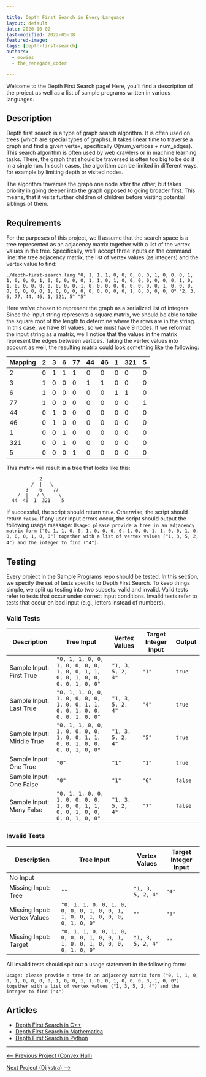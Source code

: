 ```yaml
---

title: Depth First Search in Every Language
layout: default
date: 2020-10-02
last-modified: 2022-05-18
featured-image: 
tags: [depth-first-search]
authors:
  - mowies
  - the_renegade_coder

---
```


Welcome to the Depth First Search page! Here, you'll find a description of the project as well as a list of sample programs written in various languages.

## Description

Depth first search is a type of graph search algorithm. It is often used on trees 
(which are special types of graphs).
It takes linear time to traverse a graph and find a given vertex, specifically O(num_vertices + num_edges).
This search algorithm is often used by web crawlers or in machine learning tasks.
There, the graph that should be traversed is often too big to be do it in a single run.
In such cases, the algorithm can be limited in different ways, for example by limiting depth or visited nodes.

The algorithm traverses the graph one node after the other, but takes priority in going deeper into 
the graph opposed to going broader first. This means, that it visits further children of children before visiting
potential siblings of them.


## Requirements

For the purposes of this project, we'll assume that the search space is a tree represented 
as an adjacency matrix together with a list of the vertex values in the tree.
Specifically, we'll accept three inputs on the command line: the tree adjacency matrix, the list of vertex
values (as integers) and the vertex value to find:

```console
./depth-first-search.lang "0, 1, 1, 1, 0, 0, 0, 0, 0, 1, 0, 0, 0, 1, 1, 0, 0, 0, 1, 0, 0, 0, 0, 0, 1, 1, 0, 1, 0, 0, 0, 0, 0, 0, 0, 1, 0, 1, 0, 0, 0, 0, 0, 0, 0, 0, 1, 0, 0, 0, 0, 0, 0, 0, 0, 0, 1, 0, 0, 0, 0, 0, 0, 0, 0, 1, 0, 0, 0, 0, 0, 0, 0, 0, 0, 1, 0, 0, 0, 0, 0" "2, 3, 6, 77, 44, 46, 1, 321, 5" "5"
```

Here we've chosen to represent the graph as a serialized list of integers. Since
the input string represents a square matrix, we should be able to take the
square root of the length to determine where the rows are in the string. In this
case, we have 81 values, so we must have 9 nodes.
If we reformat the input string as a matrix, we'll notice that the values in the
matrix represent the edges between vertices. Taking the vertex values into account as well, the resulting matrix
could look something like the following:

| Mapping | 2   | 3   | 6   | 77  | 44  | 46  | 1   | 321 | 5   |
| ------- | --- | --- | --- | --- | --- | --- | --- | --- | --- |
| 2       | 0   | 1   | 1   | 1   | 0   | 0   | 0   | 0   | 0   |
| 3       | 1   | 0   | 0   | 0   | 1   | 1   | 0   | 0   | 0   |
| 6       | 1   | 0   | 0   | 0   | 0   | 0   | 1   | 1   | 0   |
| 77      | 1   | 0   | 0   | 0   | 0   | 0   | 0   | 0   | 1   |
| 44      | 0   | 1   | 0   | 0   | 0   | 0   | 0   | 0   | 0   |
| 46      | 0   | 1   | 0   | 0   | 0   | 0   | 0   | 0   | 0   |
| 1       | 0   | 0   | 1   | 0   | 0   | 0   | 0   | 0   | 0   |
| 321     | 0   | 0   | 1   | 0   | 0   | 0   | 0   | 0   | 0   |
| 5       | 0   | 0   | 0   | 1   | 0   | 0   | 0   | 0   | 0   |

This matrix will result in a tree that looks like this:

```console
            2
         /  |   \
       3    6    77
    /  |   / \     \
  44  46  1  321    5
```

If successful, the script should return `true`. Otherwise, the script should return `false`. 
If any user input errors occur, the script should output the following usage message:
`Usage: please provide a tree in an adjacency matrix form ("0, 1, 1, 0, 0, 1, 0, 0, 0, 0, 1, 0, 0, 1, 1, 0, 0, 1, 0, 0, 0, 0, 1, 0, 0") together with a list of vertex values ("1, 3, 5, 2, 4") and the integer to find ("4")`.


## Testing

Every project in the Sample Programs repo should be tested. In this section, we specify the set of tests specific to Depth First Search. To keep things simple, we split up testing into two subsets: valid and invalid. Valid tests refer to tests that occur under correct input conditions. Invalid tests refer to tests that occur on bad input (e.g., letters instead of numbers).

### Valid Tests

| Description               | Tree Input                                                                    | Vertex Values     | Target Integer Input | Output  |
| ------------------------- | ----------------------------------------------------------------------------- | ----------------- | -------------------- | ------- |
| Sample Input: First True  | `"0, 1, 1, 0, 0, 1, 0, 0, 0, 0, 1, 0, 0, 1, 1, 0, 0, 1, 0, 0, 0, 0, 1, 0, 0"` | `"1, 3, 5, 2, 4"` | `"1"`                | `true`  |
| Sample Input: Last True   | `"0, 1, 1, 0, 0, 1, 0, 0, 0, 0, 1, 0, 0, 1, 1, 0, 0, 1, 0, 0, 0, 0, 1, 0, 0"` | `"1, 3, 5, 2, 4"` | `"4"`                | `true`  |
| Sample Input: Middle True | `"0, 1, 1, 0, 0, 1, 0, 0, 0, 0, 1, 0, 0, 1, 1, 0, 0, 1, 0, 0, 0, 0, 1, 0, 0"` | `"1, 3, 5, 2, 4"` | `"5"`                | `true`  |
| Sample Input: One True    | `"0"`                                                                         | `"1"`             | `"1"`                | `true`  |
| Sample Input: One False   | `"0"`                                                                         | `"1"`             | `"6"`                | `false` |
| Sample Input: Many False  | `"0, 1, 1, 0, 0, 1, 0, 0, 0, 0, 1, 0, 0, 1, 1, 0, 0, 1, 0, 0, 0, 0, 1, 0, 0"` | `"1, 3, 5, 2, 4"` | `"7"`                | `false` |



### Invalid Tests

| Description                  | Tree Input                                                                    | Vertex Values     | Target Integer Input |
| ---------------------------- | ----------------------------------------------------------------------------- | ----------------- | -------------------- |
| No Input                     |                                                                               |                   |                      |
| Missing Input: Tree          | `""`                                                                          | `"1, 3, 5, 2, 4"` | `"4"`                |
| Missing Input: Vertex Values | `"0, 1, 1, 0, 0, 1, 0, 0, 0, 0, 1, 0, 0, 1, 1, 0, 0, 1, 0, 0, 0, 0, 1, 0, 0"` | `""`              | `"1"`                |
| Missing Input: Target        | `"0, 1, 1, 0, 0, 1, 0, 0, 0, 0, 1, 0, 0, 1, 1, 0, 0, 1, 0, 0, 0, 0, 1, 0, 0"` | `"1, 3, 5, 2, 4"` | `""`                 |

All invalid tests should spit out a usage statement in the following
form: 

```
Usage: please provide a tree in an adjacency matrix form ("0, 1, 1, 0, 0, 1, 0, 0, 0, 0, 1, 0, 0, 1, 1, 0, 0, 1, 0, 0, 0, 0, 1, 0, 0") together with a list of vertex values ("1, 3, 5, 2, 4") and the integer to find ("4")
```


## Articles

- [Depth First Search in C++](https://sampleprograms.io/projects/depth-first-search/c-plus-plus)
- [Depth First Search in Mathematica](https://sampleprograms.io/projects/depth-first-search/mathematica)
- [Depth First Search in Python](https://sampleprograms.io/projects/depth-first-search/python)

---

<nav class="project-nav">

<div id="prev">

[<-- Previous Project (Convex Hull)](https://sampleprograms.io/projects/convex-hull)

</div>

<div id="next">

[Next Project (Dijkstra) -->](https://sampleprograms.io/projects/dijkstra)

</div>

</nav>